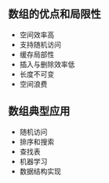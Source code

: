 ## 数组的优点和局限性

- 空间效率高
- 支持随机访问
- 缓存局部性
- 插入与删除效率低
- 长度不可变
- 空间浪费

## 数组典型应用

- 随机访问
- 排序和搜索
- 查找表
- 机器学习
- 数据结构实现
